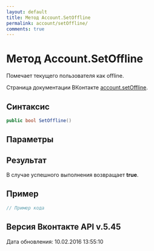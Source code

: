 ```yaml
---
layout: default
title: Метод Account.SetOffline
permalink: account/setOffline/
comments: true
---
```

# Метод Account.SetOffline
Помечает текущего пользователя как offline.

Страница документации ВКонтакте [account.setOffline](https://vk.com/dev/account.setOffline).
## Синтаксис
``` csharp
public bool SetOffline()
```

## Параметры


## Результат
В случае успешного выполнения возвращает **true**.

## Пример
``` csharp
// Пример кода
```

## Версия Вконтакте API v.5.45
Дата обновления: 10.02.2016 13:55:10
